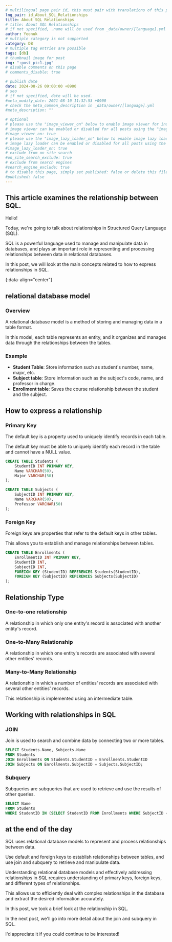 ```yaml
---
# multilingual page pair id, this must pair with translations of this page. (This name must be unique)
lng_pair: id_About_SQL_Relationships
title: About SQL Relationships
# title: About SQL Relationships
# if not specified, .name will be used from _data/owner/[language].yml
author: Yeonuk
# multiple category is not supported
category: DB
# multiple tag entries are possible
tags: [db]
# thumbnail image for post
img: ":post_pic1.jpg"
# disable comments on this page
# comments_disable: true

# publish date
date: 2024-08-26 09:00:00 +0900
# seo
# if not specified, date will be used.
#meta_modify_date: 2021-08-10 11:32:53 +0900
# check the meta_common_description in _data/owner/[language].yml
#meta_description: ""

# optional
# please use the "image_viewer_on" below to enable image viewer for individual pages or posts (_posts/ or [language]/_posts folders).
# image viewer can be enabled or disabled for all posts using the "image_viewer_posts: true" setting in _data/conf/main.yml.
#image_viewer_on: true
# please use the "image_lazy_loader_on" below to enable image lazy loader for individual pages or posts (_posts/ or [language]/_posts folders).
# image lazy loader can be enabled or disabled for all posts using the "image_lazy_loader_posts: true" setting in _data/conf/main.yml.
#image_lazy_loader_on: true
# exclude from on site search
#on_site_search_exclude: true
# exclude from search engines
#search_engine_exclude: true
# to disable this page, simply set published: false or delete this file
#published: false
---
```


<!-- outline-start -->

## This article examines the relationship between SQL.

Hello!

Today, we're going to talk about relationships in Structured Query Language (SQL).

SQL is a powerful language used to manage and manipulate data in databases, and plays an important role in representing and processing relationships between data in relational databases.

In this post, we will look at the main concepts related to how to express relationships in SQL.

{:data-align="center"}

<!-- outline-end -->

## relational database model

### Overview

A relational database model is a method of storing and managing data in a table format.

In this model, each table represents an entity, and it organizes and manages data through the relationships between the tables.

### Example

- **Student Table**: Store information such as student's number, name, major, etc.
- **Subject table**: Store information such as the subject's code, name, and professor in charge.
- **Enrollment table**: Saves the course relationship between the student and the subject.

## How to express a relationship

### Primary Key

The default key is a property used to uniquely identify records in each table.

The default key must be able to uniquely identify each record in the table and cannot have a NULL value.

```sql
CREATE TABLE Students (
    StudentID INT PRIMARY KEY,
    Name VARCHAR(50),
    Major VARCHAR(50)
);

CREATE TABLE Subjects (
    SubjectID INT PRIMARY KEY,
    Name VARCHAR(50),
    Professor VARCHAR(50)
);
```

### Foreign Key

Foreign keys are properties that refer to the default keys in other tables.

This allows you to establish and manage relationships between tables.

```sql
CREATE TABLE Enrollments (
    EnrollmentID INT PRIMARY KEY,
    StudentID INT,
    SubjectID INT,
    FOREIGN KEY (StudentID) REFERENCES Students(StudentID),
    FOREIGN KEY (SubjectID) REFERENCES Subjects(SubjectID)
);
```

## Relationship Type

### One-to-one relationship

A relationship in which only one entity's record is associated with another entity's record.

### One-to-Many Relationship

A relationship in which one entity's records are associated with several other entities' records.

### Many-to-Many Relationship

A relationship in which a number of entities' records are associated with several other entities' records.

This relationship is implemented using an intermediate table.

## Working with relationships in SQL

### JOIN

Join is used to search and combine data by connecting two or more tables.

```sql
SELECT Students.Name, Subjects.Name
FROM Students
JOIN Enrollments ON Students.StudentID = Enrollments.StudentID
JOIN Subjects ON Enrollments.SubjectID = Subjects.SubjectID;
```

### Subquery

Subqueries are subqueries that are used to retrieve and use the results of other queries.

```sql
SELECT Name
FROM Students
WHERE StudentID IN (SELECT StudentID FROM Enrollments WHERE SubjectID = 1);
```

## at the end of the day

SQL uses relational database models to represent and process relationships between data.

Use default and foreign keys to establish relationships between tables, and use join and subquery to retrieve and manipulate data.

Understanding relational database models and effectively addressing relationships in SQL requires understanding of primary keys, foreign keys, and different types of relationships.

This allows us to efficiently deal with complex relationships in the database and extract the desired information accurately.

In this post, we took a brief look at the relationship in SQL.

In the next post, we'll go into more detail about the join and subquery in SQL.

I'd appreciate it if you could continue to be interested!
